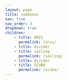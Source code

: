 ```yaml
---
layout: page
title: submenus
nav: true
nav_order: 3
dropdown: true
children:
    - title: ARIS
      permalink: /aris/
    - title: divider
    - title: sailing
      permalink: /sailing/
    - title: divider
    - title: SCUBA
      permalink: /scuba/
---
```

